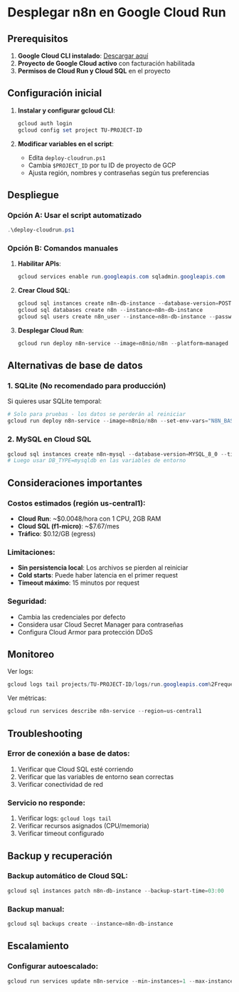 # Desplegar n8n en Google Cloud Run

## Prerequisitos

1. **Google Cloud CLI instalado**: [Descargar aquí](https://cloud.google.com/sdk/docs/install)
2. **Proyecto de Google Cloud activo** con facturación habilitada
3. **Permisos de Cloud Run y Cloud SQL** en el proyecto

## Configuración inicial

1. **Instalar y configurar gcloud CLI**:
   ```powershell
   gcloud auth login
   gcloud config set project TU-PROJECT-ID
   ```

2. **Modificar variables en el script**:
   - Edita `deploy-cloudrun.ps1`
   - Cambia `$PROJECT_ID` por tu ID de proyecto de GCP
   - Ajusta región, nombres y contraseñas según tus preferencias

## Despliegue

### Opción A: Usar el script automatizado
```powershell
.\deploy-cloudrun.ps1
```

### Opción B: Comandos manuales

1. **Habilitar APIs**:
   ```powershell
   gcloud services enable run.googleapis.com sqladmin.googleapis.com
   ```

2. **Crear Cloud SQL**:
   ```powershell
   gcloud sql instances create n8n-db-instance --database-version=POSTGRES_13 --tier=db-f1-micro --region=us-central1
   gcloud sql databases create n8n --instance=n8n-db-instance
   gcloud sql users create n8n_user --instance=n8n-db-instance --password=SecurePassword123!
   ```

3. **Desplegar Cloud Run**:
   ```powershell
   gcloud run deploy n8n-service --image=n8nio/n8n --platform=managed --region=us-central1 --allow-unauthenticated --port=5678 --memory=2Gi --cpu=1
   ```

## Alternativas de base de datos

### 1. SQLite (No recomendado para producción)
Si quieres usar SQLite temporal:
```powershell
# Solo para pruebas - los datos se perderán al reiniciar
gcloud run deploy n8n-service --image=n8nio/n8n --set-env-vars="N8N_BASIC_AUTH_ACTIVE=true,N8N_BASIC_AUTH_USER=admin,N8N_BASIC_AUTH_PASSWORD=admin123"
```

### 2. MySQL en Cloud SQL
```powershell
gcloud sql instances create n8n-mysql --database-version=MYSQL_8_0 --tier=db-f1-micro --region=us-central1
# Luego usar DB_TYPE=mysqldb en las variables de entorno
```

## Consideraciones importantes

### Costos estimados (región us-central1):
- **Cloud Run**: ~$0.0048/hora con 1 CPU, 2GB RAM
- **Cloud SQL (f1-micro)**: ~$7.67/mes
- **Tráfico**: $0.12/GB (egress)

### Limitaciones:
- **Sin persistencia local**: Los archivos se pierden al reiniciar
- **Cold starts**: Puede haber latencia en el primer request
- **Timeout máximo**: 15 minutos por request

### Seguridad:
- Cambia las credenciales por defecto
- Considera usar Cloud Secret Manager para contraseñas
- Configura Cloud Armor para protección DDoS

## Monitoreo

Ver logs:
```powershell
gcloud logs tail projects/TU-PROJECT-ID/logs/run.googleapis.com%2Frequests --format="table(timestamp,severity,textPayload)"
```

Ver métricas:
```powershell
gcloud run services describe n8n-service --region=us-central1
```

## Troubleshooting

### Error de conexión a base de datos:
1. Verificar que Cloud SQL esté corriendo
2. Verificar que las variables de entorno sean correctas
3. Verificar conectividad de red

### Servicio no responde:
1. Verificar logs: `gcloud logs tail`
2. Verificar recursos asignados (CPU/memoria)
3. Verificar timeout configurado

## Backup y recuperación

### Backup automático de Cloud SQL:
```powershell
gcloud sql instances patch n8n-db-instance --backup-start-time=03:00
```

### Backup manual:
```powershell
gcloud sql backups create --instance=n8n-db-instance
```

## Escalamiento

### Configurar autoescalado:
```powershell
gcloud run services update n8n-service --min-instances=1 --max-instances=10 --concurrency=80
``` 